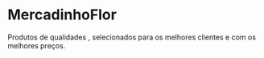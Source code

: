 # MercadinhoFlor
Produtos de qualidades , selecionados para os melhores clientes e com os melhores preços.
